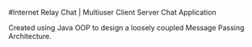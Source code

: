 
#Internet Relay Chat | Multiuser Client Server Chat Application

Created using Java OOP to design a loosely coupled Message Passing Architecture. 
